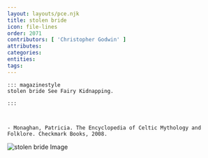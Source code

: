 ```yaml
---
layout: layouts/pce.njk
title: stolen bride
icon: file-lines
order: 2071
contributors: [ 'Christopher Godwin' ]
attributes:
categories:
entities:
tags:
---
```

``` tab [group1:Info]
::: magazinestyle
stolen bride See Fairy Kidnapping.

:::
```
``` tab [group1:Attributes]
```
``` tab [group1:Entities]
```
``` tab [group1:Sources]
- Monaghan, Patricia. The Encyclopedia of Celtic Mythology and Folklore. Checkmark Books, 2008.
```
![stolen bride Image]([None])
